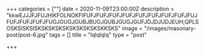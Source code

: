 +++
categories = [""]
date = 2020-11-09T23:00:00Z
description = "kkwEJJJFJFUJHIKFOLNOKFIFUFJFUFJFUFJFUFJFUFJFUFJFUFJFUFJFUJFUFJFUFJFUFJFUGJGUGJGUBJBUGJGUBJGUGJGUFJDJDJUDJEUH;QPLSOSKSISKSISKSKSKSKSKSKSKSKSKSKKSKS"
image = "/images/masonary-post/post-6.jpg"
tags = []
title = "lqlqlqlq"
type = "post"

+++
